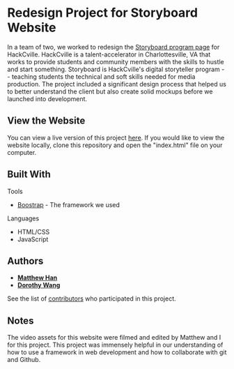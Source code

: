 # Redesign Project for Storyboard Website

In a team of two, we worked to redesign the [Storyboard program page](hackcville.com/storyboard/) for HackCville. HackCville is a talent-accelerator in Charlottesville, VA that works to provide students and community members with the skills to hustle and start something. Storyboard is HackCville's digital storyteller program -- teaching students the technical and soft skills needed for media production. The project included a significant design process that helped us to better understand the client but also create solid mockups before we launched into development. 

## View the Website

You can view a live version of this project [here](wireframewebsites.com/dorothywang/storyboard-redesign). If you would like to view the website locally, clone this repository and open the "index.html" file on your computer.

## Built With

Tools
* [Boostrap](http://getbootstrap.com/) - The framework we used

Languages 
* HTML/CSS
* JavaScript

## Authors

* [**Matthew Han**](https://github.com/MatthewLeeHan)
* [**Dorothy Wang**](https://github.com/dlwng)

See the list of [contributors](https://github.com/dlwng/storyboard-redesign/contributors) who participated in this project.

## Notes

The video assets for this website were filmed and edited by Matthew and I for this project. This project was immensely helpful in our understanding of how to use a framework in web development and how to collaborate with git and Github.  

